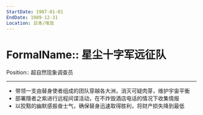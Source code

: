 ```yaml
---
StartDate: 1987-01-01
EndDate: 1989-12-31
Location: 日本/埃及
---
```


# FormalName:: 星尘十字军远征队
Position:: 超自然现象调查员

---
- 带领一支由替身使者组成的团队穿越各大洲，消灭可疑肉芽，维护宇宙平衡
- 部署隱者之紫进行远程间谍活动，在不炸毁酒店电话的情况下收集情报
- 以狡黠的幽默感振奋士气，确保替身迅速取得胜利，将财产损失降到最低
